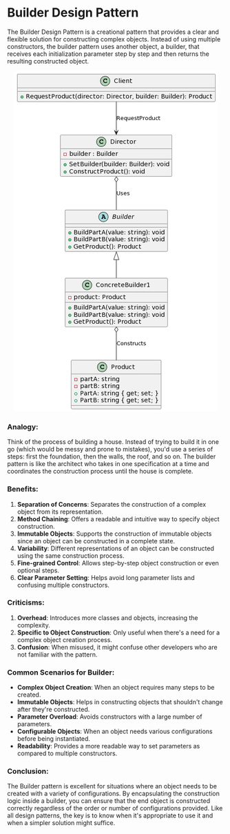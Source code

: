 # Builder Design Pattern

The Builder Design Pattern is a creational pattern that provides a clear and flexible solution for constructing complex objects. Instead of using multiple constructors, the builder pattern uses another object, a builder, that receives each initialization parameter step by step and then returns the resulting constructed object.

<p align="center">
  <img src="Builder.png" alt="Builder Design Pattern PlantUML">
</p>

### Analogy:

Think of the process of building a house. Instead of trying to build it in one go (which would be messy and prone to mistakes), you'd use a series of steps: first the foundation, then the walls, the roof, and so on. The builder pattern is like the architect who takes in one specification at a time and coordinates the construction process until the house is complete.

### Benefits:

1. **Separation of Concerns**: Separates the construction of a complex object from its representation.
2. **Method Chaining**: Offers a readable and intuitive way to specify object construction.
3. **Immutable Objects**: Supports the construction of immutable objects since an object can be constructed in a complete state.
4. **Variability**: Different representations of an object can be constructed using the same construction process.
5. **Fine-grained Control**: Allows step-by-step object construction or even optional steps.
6. **Clear Parameter Setting**: Helps avoid long parameter lists and confusing multiple constructors.

### Criticisms:

1. **Overhead**: Introduces more classes and objects, increasing the complexity.
2. **Specific to Object Construction**: Only useful when there's a need for a complex object creation process.
3. **Confusion**: When misused, it might confuse other developers who are not familiar with the pattern.

### Common Scenarios for Builder:

- **Complex Object Creation**: When an object requires many steps to be created.
- **Immutable Objects**: Helps in constructing objects that shouldn't change after they're constructed.
- **Parameter Overload**: Avoids constructors with a large number of parameters.
- **Configurable Objects**: When an object needs various configurations before being instantiated.
- **Readability**: Provides a more readable way to set parameters as compared to multiple constructors.

### Conclusion:

The Builder pattern is excellent for situations where an object needs to be created with a variety of configurations. By encapsulating the construction logic inside a builder, you can ensure that the end object is constructed correctly regardless of the order or number of configurations provided. Like all design patterns, the key is to know when it's appropriate to use it and when a simpler solution might suffice.
